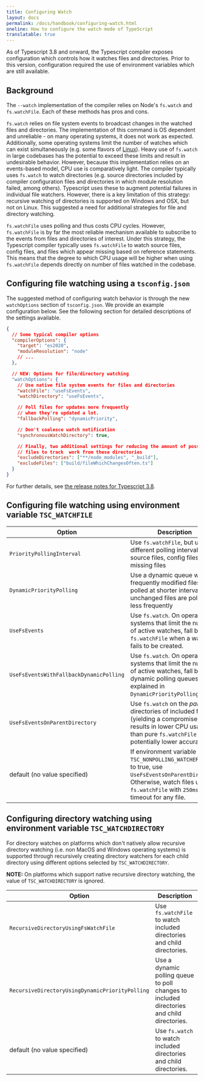 ```yaml
---
title: Configuring Watch
layout: docs
permalink: /docs/handbook/configuring-watch.html
oneline: How to configure the watch mode of TypeScript
translatable: true
---
```


As of Typescript 3.8 and onward, the Typescript compiler exposes configuration which controls how it watches files and directories. Prior to this version, configuration required the use of environment variables which are still available.

## Background

The `--watch` implementation of the compiler relies on Node's `fs.watch` and `fs.watchFile`. Each of these methods has pros and cons.

`fs.watch` relies on file system events to broadcast changes in the watched files and directories. The implementation of this command is OS dependent and unreliable - on many operating systems, it does not work as expected. Additionally, some operating systems limit the number of watches which can exist simultaneously (e.g. some flavors of [Linux](https://man7.org/linux/man-pages/man7/inotify.7.html)). Heavy use of `fs.watch` in large codebases has the potential to exceed these limits and result in undesirable behavior. However, because this implementation relies on an events-based model, CPU use is comparatively light. The compiler typically uses `fs.watch` to watch directories (e.g. source directories included by compiler configuration files and directories in which module resolution failed, among others). Typescript uses these to augment potential failures in individual file watchers. However, there is a key limitation of this strategy: recursive watching of directories is supported on Windows and OSX, but not on Linux. This suggested a need for additional strategies for file and directory watching.

`fs.watchFile` uses polling and thus costs CPU cycles. However, `fs.watchFile` is by far the most reliable mechanism available to subscribe to the events from files and directories of interest. Under this strategy, the Typescript compiler typically uses `fs.watchFile` to watch source files, config files, and files which appear missing based on reference statements. This means that the degree to which CPU usage will be higher when using `fs.watchFile` depends directly on number of files watched in the codebase.

## Configuring file watching using a `tsconfig.json`

The suggested method of configuring watch behavior is through the new `watchOptions` section of `tsconfig.json`. We provide an example configuration below. See the following section for detailed descriptions of the settings available.

```json tsconfig
{
  // Some typical compiler options
  "compilerOptions": {
    "target": "es2020",
    "moduleResolution": "node"
    // ...
  },

  // NEW: Options for file/directory watching
  "watchOptions": {
    // Use native file system events for files and directories
    "watchFile": "useFsEvents",
    "watchDirectory": "useFsEvents",

    // Poll files for updates more frequently
    // when they're updated a lot.
    "fallbackPolling": "dynamicPriority",

    // Don't coalesce watch notification
    "synchronousWatchDirectory": true,

    // Finally, two additional settings for reducing the amount of possible
    // files to track  work from these directories
    "excludeDirectories": ["**/node_modules", "_build"],
    "excludeFiles": ["build/fileWhichChangesOften.ts"]
  }
}
```

For further details, see [the release notes for Typescript 3.8](/docs/handbook/release-notes/typescript-3-8.html#better-directory-watching-on-linux-and-watchoptions).

## Configuring file watching using environment variable `TSC_WATCHFILE`

<!-- prettier-ignore -->
Option                                         | Description
-----------------------------------------------|----------------------------------------------------------------------
`PriorityPollingInterval`                      | Use `fs.watchFile`, but use different polling intervals for source files, config files and missing files
`DynamicPriorityPolling`                       | Use a dynamic queue where frequently modified files are polled at shorter intervals, and unchanged files are polled less frequently
`UseFsEvents`                                  | Use `fs.watch`. On operating systems that limit the number of active watches, fall back to `fs.watchFile` when a watcher fails to be created.
`UseFsEventsWithFallbackDynamicPolling`        | Use `fs.watch`. On operating systems that limit the number of active watches, fall back to dynamic polling queues (as explained in `DynamicPriorityPolling`)
`UseFsEventsOnParentDirectory`                 | Use `fs.watch` on the _parent_ directories of included files (yielding a compromise that results in lower CPU usage than pure `fs.watchFile` but potentially lower accuracy).
default (no value specified)                   | If environment variable `TSC_NONPOLLING_WATCHER` is set to true, use `UseFsEventsOnParentDirectory`. Otherwise, watch files using `fs.watchFile` with `250ms` as the timeout for any file.

## Configuring directory watching using environment variable `TSC_WATCHDIRECTORY`

For directory watches on platforms which don't natively allow recursive directory watching (i.e. non MacOS and Windows operating systems) is supported through recursively creating directory watchers for each child directory using different options selected by `TSC_WATCHDIRECTORY`. 

**NOTE:** On platforms which support native recursive directory watching, the value of `TSC_WATCHDIRECTORY` is ignored.

<!-- prettier-ignore -->
Option                                         | Description
-----------------------------------------------|----------------------------------------------------------------------
`RecursiveDirectoryUsingFsWatchFile`           | Use `fs.watchFile` to watch included directories and child directories.
`RecursiveDirectoryUsingDynamicPriorityPolling`| Use a dynamic polling queue to poll changes to included directories and child directories.
default (no value specified)                   | Use `fs.watch` to watch included directories and child directories.
